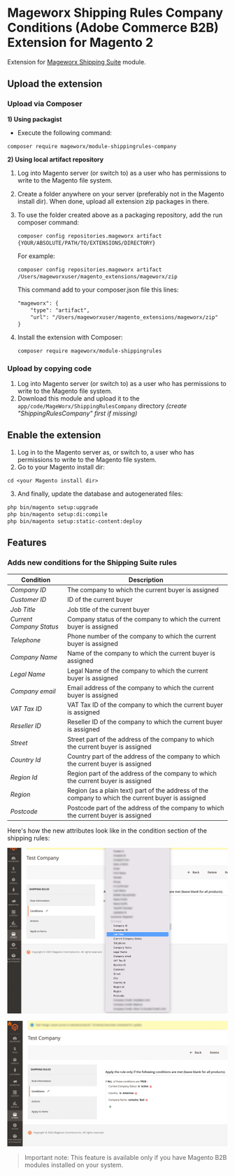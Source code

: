 # Mageworx Shipping Rules Company Conditions (Adobe Commerce B2B) Extension for Magento 2

Extension for [Mageworx Shipping Suite](https://www.mageworx.com/magento-2-shipping-suite.html) module.

## Upload the extension

### Upload via Composer

**1) Using packagist**
- Execute the following command:
```
composer require mageworx/module-shippingrules-company
```

**2) Using local artifact repository**
1. Log into Magento server (or switch to) as a user who has permissions to write to the Magento file system.
2. Create a folder anywhere on your server (preferably not in the Magento install dir). When done, upload all extension zip packages in there.
3. To use the folder created above as a packaging repository, add the run composer command:
    ```
    composer config repositories.mageworx artifact {YOUR/ABSOLUTE/PATH/TO/EXTENSIONS/DIRECTORY}
    ```
   For example:
    ```
    composer config repositories.mageworx artifact /Users/mageworxuser/magento_extensions/mageworx/zip
    ```

   This command add to your composer.json file this lines:

    ```
    "mageworx": {
        "type": "artifact",
        "url": "/Users/mageworxuser/magento_extensions/mageworx/zip"
    }
    ```

4. Install the extension with Composer:
    ```
    composer require mageworx/module-shippingrules
    ```

### Upload by copying code

1. Log into Magento server (or switch to) as a user who has permissions to write to the Magento file system.
2. Download this module and upload it to the `app/code/MageWorx/ShippingRulesCompany` directory *(create "ShippingRulesCompany" first if missing)*


## Enable the extension

1. Log in to the Magento server as, or switch to, a user who has permissions to write to the Magento file system.
2. Go to your Magento install dir:
```
cd <your Magento install dir> 
```

3. And finally, update the database and autogenerated files:
```
php bin/magento setup:upgrade
php bin/magento setup:di:compile
php bin/magento setup:static-content:deploy
```

## Features

### Adds new conditions for the Shipping Suite rules

| Condition                | Description                                                                                        |
|--------------------------|----------------------------------------------------------------------------------------------------|
| *Company ID*             | The company to which the current buyer is assigned                                                 |
| *Customer ID*            | ID of the current buyer                                                                            |
| *Job Title*              | Job title of the current buyer                                                                     |
| *Current Company Status* | Company status of the company to which the current buyer is assigned                               |
| *Telephone*              | Phone number of the company to which the current buyer is assigned                                 |
| *Company Name*           | Name of the company to which the current buyer is assigned                                         |
| *Legal Name*             | Legal Name of the company to which the current buyer is assigned                                   |
| *Company email*          | Email address of the company to which the current buyer is assigned                                |
| *VAT Tax ID*             | VAT Tax ID of the company to which the current buyer is assigned                                   |
| *Reseller ID*            | Reseller ID of the company to which the current buyer is assigned                                  |
| *Street*                 | Street part of the address of the company to which the current buyer is assigned                   |
| *Country Id*             | Country part of the address of the company to which the current buyer is assigned                  |
| *Region Id*              | Region part of the address of the company to which the current buyer is assigned                   |
| *Region*                 | Region (as a plain text) part of the address of the company to which the current buyer is assigned |
| *Postcode*               | Postcode part of the address of the company to which the current buyer is assigned                 |


Here's how the new attributes look like in the condition section of the shipping rules:

![Preview in conditions 1](https://github.com/mageworx/module-shippingrules-company/raw/update_readme/images/example_1.png)

![Preview in conditions 2](https://github.com/mageworx/module-shippingrules-company/raw/update_readme/images/example_2.png)

> Important note: This feature is available only if you have Magento B2B modules installed on your system.
